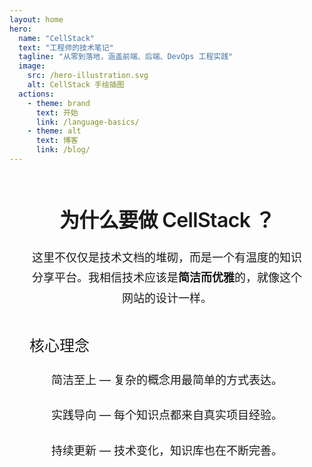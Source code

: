 ```yaml
---
layout: home
hero:
  name: "CellStack"
  text: "工程师的技术笔记"
  tagline: "从零到落地，涵盖前端、后端、DevOps 工程实践"
  image:
    src: /hero-illustration.svg
    alt: CellStack 手绘插图
  actions:
    - theme: brand
      text: 开始
      link: /language-basics/
    - theme: alt
      text: 博客
      link: /blog/
---
```


<div class="home-content">

## 为什么要做 CellStack ？

<HandDrawnIllustration variant="abstract" color-scheme="default" />

这里不仅仅是技术文档的堆砌，而是一个有温度的知识分享平台。我相信技术应该是**简洁而优雅**的，就像这个网站的设计一样。

### 核心理念

简洁至上 — 复杂的概念用最简单的方式表达。

实践导向 — 每个知识点都来自真实项目经验。

持续更新 — 技术变化，知识库也在不断完善。

<HandDrawnIllustration variant="organic" color-scheme="earth" />

</div>

<style>
.home-content {
  max-width: 768px;
  margin: 4rem auto 0;
  padding: 0 2rem;
  color: var(--vp-c-text-1);
}

.home-content h2 {
  font-size: 2rem;
  font-weight: 600;
  margin: 3rem 0 1.5rem 0;
  text-align: center;
  letter-spacing: -0.02em;
}

.home-content h3 {
  font-size: 1.5rem;
  font-weight: 500;
  margin: 2.5rem 0 1rem 0;
  color: var(--vp-c-brand-1);
}

.home-content p {
  font-size: 1.125rem;
  line-height: 1.8;
  margin: 1.5rem 0;
  text-align: center;
  color: var(--vp-c-text-2);
}

/* 响应式设计 */
@media (max-width: 960px) {
  .custom-hero {
    flex-direction: column;
    text-align: center;
    gap: 2rem;
    padding: 3rem 1rem;
  }

  .hero-content {
    flex-direction: column;
    gap: 2rem;
  }

  .hero-illustration {
    flex: none;
  }

  .main-illustration {
    width: 250px;
    height: 300px;
  }
}

@media (max-width: 960px) {
  .VPHomeHero .container {
    flex-direction: column !important;
    text-align: center !important;
    gap: 2rem !important;
  }

  .VPHomeHero .image {
    order: -1 !important;
    flex: none !important;
  }

  .VPHomeHero .main {
    max-width: none !important;
  }
}

@media (max-width: 768px) {
  .home-content {
    padding: 0 1rem;
    margin-top: 2rem;
  }

  .home-content h2 {
    font-size: 1.75rem;
  }

  .home-content p {
    font-size: 1rem;
  }

  .VPHomeHero .container {
    padding: 2rem 1rem !important;
  }

  .VPHomeHero .image {
    flex: 0 0 280px !important;
  }

  .VPHomeHero .image img,
  .VPHomeHero .image svg {
    width: 280px;
    height: 200px;
  }
}
</style>
